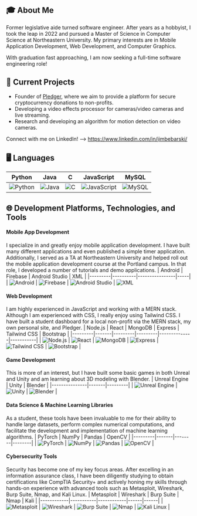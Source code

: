 ## 🎓 About Me
Former legislative aide turned software engineer. After years as a hobbyist, I took the leap in 2022 and pursued a Master of Science in Computer Science at Northeastern University. My primary interests are in Mobile Application Development, Web Development, and Computer Graphics. 

With graduation fast approaching, I am now seeking a full-time software engineering role!

## 🔭 Current Projects
- Founder of [Pledger](https://pledger.pro), where we aim to provide a platform for secure cryptocurrency donations to non-profits.
- Developing a video effects processor for cameras/video cameras and live streaming.
- Research and developing an algorithm for motion detection on video cameras.

Connect with me on LinkedIn! --> https://www.linkedin.com/in/jimbebarski/

## 🖥️ Languages
| Python | Java | C | JavaScript | MySQL |
|--------|------|---|------------|-------|
| ![Python](https://img.icons8.com/?size=100&id=13441&format=png&color=000000) | ![Java](https://img.icons8.com/?size=100&id=13679&format=png&color=000000) | ![C](https://img.icons8.com/?size=100&id=40670&format=png&color=000000) | ![JavaScript](https://img.icons8.com/?size=100&id=108784&format=png&color=000000) | ![MySQL](https://img.icons8.com/?size=100&id=UFXRpPFebwa2&format=png&color=000000) |

## 🌐 Development Platforms, Technologies, and Tools

#### Mobile App Development
I specialize in and greatly enjoy mobile application development. I have built many different applications and even published a simple timer application. Additionally, I served as a TA at Northeastern University and helped roll out the mobile application development course at the Portland campus. In that role, I developed a number of tutorials and demo applications.
| Android | Firebase | Android Studio | XML |
|---------|----------|----------------|-----|
| ![Android](https://img.icons8.com/?size=100&id=17836&format=png&color=000000) | ![Firebase](https://img.icons8.com/?size=100&id=62452&format=png&color=000000) | ![Android Studio](https://img.icons8.com/?size=100&id=04OFrkjznvcd&format=png&color=000000) | ![XML](https://img.icons8.com/?size=100&id=87809&format=png&color=000000)

#### Web Development
I am highly experienced in JavaScript and working with a MERN stack. Although I am experienced with CSS, I really enjoy using Tailwind CSS. I have built a student dashboard for a local non-profit via the MERN stack, my own personal site, and Pledger.
| Node.js | React | MongoDB | Express | Tailwind CSS | Bootstrap |
|---------|-------|---------|---------|--------------|-----------|
| ![Node.js](https://img.icons8.com/?size=100&id=54087&format=png&color=000000) | ![React](https://img.icons8.com/?size=100&id=NfbyHexzVEDk&format=png&color=000000) | ![MongoDB](https://img.icons8.com/?size=100&id=bosfpvRzNOG8&format=png&color=000000) | ![Express](https://img.icons8.com/?size=100&id=2ZOaTclOqD4q&format=png&color=000000) | ![Tailwind CSS](https://img.icons8.com/?size=100&id=WoopfRcDj3RF&format=png&color=000000) | ![Bootstrap](https://img.icons8.com/?size=100&id=84710&format=png&color=000000) |

#### Game Development
This is more of an interest, but I have built some basic games in both Unreal and Unity and am learning about 3D modeling with Blender.
| Unreal Engine | Unity | Blender |
|---------------|-------|---------|
| ![Unreal Engine](https://img.icons8.com/?size=100&id=34301&format=png&color=000000) | ![Unity](https://img.icons8.com/?size=100&id=IPzemd2v4Ubj&format=png&color=000000) | ![Blender](https://img.icons8.com/?size=100&id=65231&format=png&color=000000) |

#### Data Science & Machine Learning Libraries
As a student, these tools have been invaluable to me for their ability to handle large datasets, perform complex numerical computations, and facilitate the development and implementation of machine learning algorithms.
| PyTorch | NumPy | Pandas | OpenCV |
|---------|-------|--------|--------|
| ![PyTorch](https://img.icons8.com/?size=100&id=jH4BpkMnRrU5&format=png&color=000000) | ![NumPy](https://img.icons8.com/?size=100&id=aR9CXyMagKIS&format=png&color=000000) | ![Pandas](https://img.icons8.com/?size=100&id=xSkewUSqtErH&format=png&color=000000) | ![OpenCV](https://img.icons8.com/?size=100&id=bpip0gGiBLT1&format=png&color=000000) |

#### Cybersecurity Tools
Security has become one of my key focus areas. After excelling in an information assurance class, I have been diligently studying to obtain certifications like CompTIA Security+ and actively honing my skills through hands-on experience with advanced tools such as Metasploit, Wireshark, Burp Suite, Nmap, and Kali Linux.
| Metasploit | Wireshark | Burp Suite | Nmap | Kali |
|------------|-----------|------------|------|------|
| ![Metasploit](https://img.icons8.com/?size=100&id=PW0ChfedZvTh&format=png&color=000000) | ![Wireshark](https://img.icons8.com/?size=100&id=rOHcpTUtCTjr&format=png&color=000000) | ![Burp Suite](https://img.icons8.com/?size=100&id=41078&format=png&color=000000) | ![Nmap](https://img.icons8.com/?size=100&id=9b5wowKIlo9d&format=png&color=000000) | ![Kali Linux](https://img.icons8.com/?size=100&id=101665&format=png&color=000000) |




